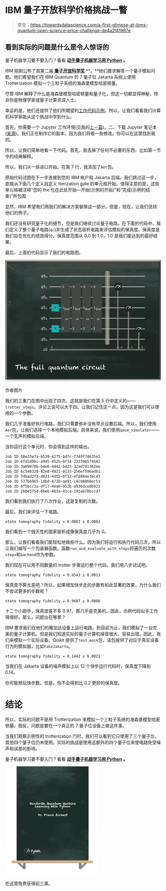 # IBM 量子开放科学价格挑战一瞥

> 原文：<https://towardsdatascience.com/a-first-glimpse-at-ibms-quantum-open-science-price-challenge-de4a2f41987e>

## 看到实际的问题是什么是令人惊讶的

量子机器学习要不要入门？看看 [**动手量子机器学习用 Python**](https://www.pyqml.com/page?ref=medium_firstglimpse&dest=/) **。**

IBM 刚刚公布了其第二届 [**量子开放科学奖**](https://research.ibm.com/blog/quantum-open-science-prize) **。**他们要求解答一个量子模拟问题。他们希望我们在 IBM Quantum 的 7 量子位 Jakarta 系统上使用 Trotterization 模拟一个三粒子系统的海森堡模型哈密顿量。

尽管 IBM 解释了什么是海森堡模型哈密顿量和量子化，但这一切都显得神秘，除非你是物理学家或量子计算资深人士。

幸运的是，他们还提供了他们所期望的[工作代码示例](https://github.com/qiskit-community/open-science-prize-2021/blob/main/ibmq-qsim-challenge.ipynb)。所以，让我们看看我们计算机科学家能从这个挑战中学到什么。

首先，你需要一个 Jupyter 工作环境(见我的[上一篇](https://pyqml.medium.com/how-to-set-up-jupyterlab-to-participate-in-ibms-quantum-open-science-prize-1a9d44b95bf6))。二、下载 Jupyter 笔记本([来源](https://github.com/qiskit-community/open-science-prize-2021/blob/main/ibmq-qsim-challenge.ipynb))。我们正在制作它的副本，因为我们将做一些修改。你可以在这里找到我的。

所以，让我们简单地看一下代码。首先，我去掉了任何不必要的东西，比如第一节中的经典解释。

所以，我们从一些进口开始。在第 7 行，我添加了`Aer`包。

原始代码试图在下一步连接到您的 IBM 帐户和 Jakarta 后端。我们跳过这一步，直接从下面几个定义自定义 tterization gate 的单元格开始。值得注意的是，这些单元格被注释“您的 the 化在此处开始—开始(示例的开始)”和“完成(示例的结束)”所包围

显然，IBM 希望我们用我们的解决方案替换这一部分。但是，现在，让我们坚持他们的例子。

我们还没有研究量子化的细节，但是我们继续讨论量子电路。在下面的代码中，我们定义了整个量子电路(`qc`)并生成了状态层析电路来评估模拟的保真度。保真度是我们旨在优化的绩效得分。保真度范围从 0.0 到 1.0，1.0 是我们能达到的最好结果。

最后，上面的代码显示了我们的电路图。

![](img/299590eb0ad3f39303f4239bb2e737e2.png)

作者图片

我们的三重门在图中出现了四次。这就是我们在第 5 行中定义的——`trotter_steps`。评论上说可以大于四。让我们记住这一点，因为这是我们可以使用的一个参数。

我们几乎准备好执行电路。我们只需要弥补没有早点设置后端。所以，我们使用`Aer`包，让我们选择一个本地模拟后端。具体来说，我们使用`qasm_simulator`——一个无声的模拟后端。

当你运行这个单元时，你会得到这样的输出。

```
Job ID 58e33e7a-b539-4275-bd7c-f349f74635e1
Job ID 6fd2d9bc-a945-452b-8f14-233396574582
Job ID 3a09070b-b4e6-4441-b433-32ad7d1362ee
Job ID 6c548328-42e8-4821-8133-256ef596adb1
Job ID 74bad2f3-d821-4d55-bf12-efd884e3ec43
Job ID 577b6965-1dbd-4728-ae91-c4c88868ec53
Job ID 8f5bcc1a-df17-4ea0-952b-a936dce8b921
Job ID 260e575d-6be6-4b3a-81ca-195ab78bccd7
```

我们看到我们执行了八次作业，这是复制的次数。

最后，我们来评估一下电路。

```
state tomography fidelity = 0.0003 ± 0.0002
```

我们看到一个毁灭性的国家层析成像保真度几乎为 0。

那么，让我们看看我们能轻松地做些什么。因为我们将运行和执行代码几次，所以让我们编写一个包装器函数。函数`run_and_evaluate_with_steps`将遍历的次数`steps`和`backend`作为参数。

我们现在可以用不同数量的 trotter 步骤运行整个代码。我们用八步试试吧。

```
state tomography fidelity = 0.8543 ± 0.0013
```

保真度不算太差吧？所以，如果增加快步走的步数有如此显著的效果，为什么我们不尝试更多的步数呢？

```
state tomography fidelity = 0.9687 ± 0.0006
```

十二个小跑步，保真度差不多 0.97。那几乎是完美的。因此，示例代码似乎工作得很好。那么，问题出在哪里？

IBM 要求我们在他们的雅加达设备上运行电路。到目前为止，我们模拟了一台完美的量子计算机。但是我们知道实际的量子计算机噪音很大，容易出错。因此，我们来模拟一个实际设备。Qiskit 提供了`test.mock`包，该包提供了对应于真实设备行为的模拟器，比如`FakeJakarta`。

```
state tomography fidelity = 0.1442 ± 0.0021
```

当我们在 Jakarta 设备的噪声模拟上以 12 个快步运行代码时，保真度下降到 0.14。

你可能想玩快步数。但是，你不会得到比 0.2 更好的保真度。

# 结论

所以，实际的问题不是用 Trotterization 来模拟一个三粒子系统的海森堡模型哈密顿量。相反，问题是要在一个真正的 7 量子位设备上做这件事。

当我们观察示例性的 trotterization 门时，我们可以看到它只使用了三个量子位。其他四个量子位仍未使用。实际的挑战是使用这额外的四个量子位来使电路免受噪声和误差的影响。

量子机器学习要不要入门？看看 [**动手量子机器学习用 Python**](https://www.pyqml.com/page?ref=medium_firstglimpse&dest=/) **。**

![](img/c3892c668b9d47f57e47f1e6d80af7b6.png)

在这里免费获得前三章。